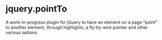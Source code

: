 # jquery.pointTo
A work-in-progress plugin for jQuery to have an element on a page "point" to another element, through highlights, a fly-by-wire pointer and other various options.
